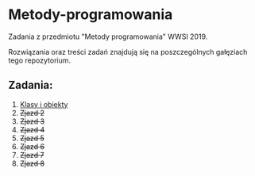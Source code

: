 # Metody-programowania

Zadania z przedmiotu "Metody programowania" WWSI 2019.

Rozwiązania oraz treści zadań znajdują się na poszczególnych gałęziach tego repozytorium.

## Zadania:

1. [Klasy i obiekty](https://github.com/tetrash/Metody-programowania/tree/zadanie-1)
1. ~~Zjazd 2~~
1. ~~Zjazd 3~~
1. ~~Zjazd 4~~
1. ~~Zjazd 5~~
1. ~~Zjazd 6~~
1. ~~Zjazd 7~~
1. ~~Zjazd 8~~
